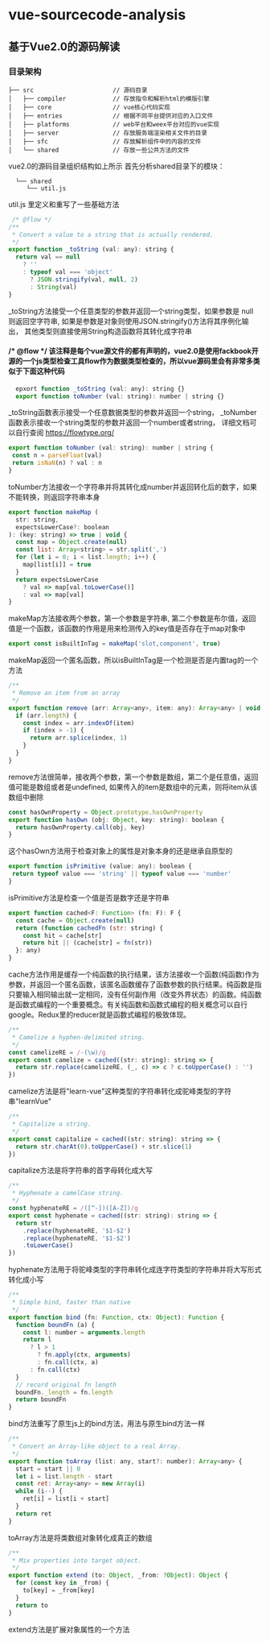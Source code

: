 # vue-sourcecode-analysis
## 基于Vue2.0的源码解读

### 目录架构
```
├── src                      // 源码目录
│   ├── compiler             // 存放指令和解析html的模版引擎
│   ├── core                 // vue核心代码实现
│   ├── entries              // 根据不同平台提供对应的入口文件
│   ├── platforms            // web平台和weex平台对应的vue实现 
│   ├── server               // 存放服务端渲染相关文件的目录
│   ├── sfc                  // 存放解析组件中的内容的文件
│   └── shared               // 存放一些公共方法的文件
```

vue2.0的源码目录组织结构如上所示
首先分析shared目录下的模块：
```
  └── shared
     └── util.js
```
util.js 里定义和重写了一些基础方法
```js
 /* @flow */
/**
 * Convert a value to a string that is actually rendered.
 */
export function _toString (val: any): string {
  return val == null
    ? ''
    : typeof val === 'object'
      ? JSON.stringify(val, null, 2)
      : String(val)
}
```
 _toString方法接受一个任意类型的参数并返回一个string类型，如果参数是 null 则返回空字符串, 如果是参数是对象则使用JSON.stringify()方法将其序例化输出，
 其他类型则直接使用String构造函数将其转化成字符串
####  /* @flow */ 该注释是每个vue源文件的都有声明的，vue2.0是使用fackbook开源的一个js类型检查工具flow作为数据类型检查的，所以vue源码里会有非常多类似于下面这种代码
```js
  epxort function _toString (val: any): string {}
  export function toNumber (val: string): number | string {}
```
 _toString函数表示接受一个任意数据类型的参数并返回一个string，  _toNumber函数表示接收一个string类型的参数并返回一个number或者string，
 详细文档可以自行查阅 https://flowtype.org/
 ```js
export function toNumber (val: string): number | string {
  const n = parseFloat(val)
  return isNaN(n) ? val : n
}
```
toNumber方法接收一个字符串并将其转化成number并返回转化后的数字，如果不能转换，则返回字符串本身

```js
export function makeMap (
  str: string,
  expectsLowerCase?: boolean
): (key: string) => true | void {
  const map = Object.create(null)
  const list: Array<string> = str.split(',')
  for (let i = 0; i < list.length; i++) {
    map[list[i]] = true
  }
  return expectsLowerCase
    ? val => map[val.toLowerCase()]
    : val => map[val]
}
```
makeMap方法接收两个参数，第一个参数是字符串, 第二个参数是布尔值，返回值是一个函数，该函数的作用是用来检测传入的key值是否存在于map对象中

```js
export const isBuiltInTag = makeMap('slot,component', true)
```
makeMap返回一个匿名函数，所以isBuiltInTag是一个检测是否是内置tag的一个方法

```js
/**
 * Remove an item from an array
 */
export function remove (arr: Array<any>, item: any): Array<any> | void {
  if (arr.length) {
    const index = arr.indexOf(item)
    if (index > -1) {
      return arr.splice(index, 1)
    }
  }
}
```
remove方法很简单，接收两个参数，第一个参数是数组，第二个是任意值，返回值可能是数组或者是undefined, 如果传入的item是数组中的元素，则将item从该数组中删除

```js
const hasOwnProperty = Object.prototype.hasOwnProperty
export function hasOwn (obj: Object, key: string): boolean {
  return hasOwnProperty.call(obj, key)
}
```
 这个hasOwn方法用于检查对象上的属性是对象本身的还是继承自原型的
 
 ```js
 export function isPrimitive (value: any): boolean {
  return typeof value === 'string' || typeof value === 'number'
}
```
isPrimitive方法是检查一个值是否是数字还是字符串

```js
export function cached<F: Function> (fn: F): F {
  const cache = Object.create(null)
  return (function cachedFn (str: string) {
    const hit = cache[str]
    return hit || (cache[str] = fn(str))
  }: any)
}
```
cache方法作用是缓存一个纯函数的执行结果，该方法接收一个函数(纯函数)作为参数，并返回一个匿名函数，该匿名函数缓存了函数参数的执行结果。纯函数是指只要输入相同输出就一定相同，没有任何副作用（改变外界状态）的函数。纯函数是函数式编程的一个重要概念。有关纯函数和函数式编程的相关概念可以自行google。Redux里的reducer就是函数式编程的极致体现。

```js
/**
 * Camelize a hyphen-delimited string.
 */
const camelizeRE = /-(\w)/g
export const camelize = cached((str: string): string => {
  return str.replace(camelizeRE, (_, c) => c ? c.toUpperCase() : '')
})
```
camelize方法是将"learn-vue"这种类型的字符串转化成驼峰类型的字符串"learnVue"

```js
/**
 * Capitalize a string.
 */
export const capitalize = cached((str: string): string => {
  return str.charAt(0).toUpperCase() + str.slice(1)
})
```
capitalize方法是将字符串的首字母转化成大写

```js
/**
 * Hyphenate a camelCase string.
 */
const hyphenateRE = /([^-])([A-Z])/g
export const hyphenate = cached((str: string): string => {
  return str
    .replace(hyphenateRE, '$1-$2')
    .replace(hyphenateRE, '$1-$2')
    .toLowerCase()
})
```
hyphenate方法用于将驼峰类型的字符串转化成连字符类型的字符串并将大写形式转化成小写

```js
/**
 * Simple bind, faster than native
 */
export function bind (fn: Function, ctx: Object): Function {
  function boundFn (a) {
    const l: number = arguments.length
    return l
      ? l > 1
        ? fn.apply(ctx, arguments)
        : fn.call(ctx, a)
      : fn.call(ctx)
  }
  // record original fn length
  boundFn._length = fn.length
  return boundFn
}
```
bind方法重写了原生js上的bind方法，用法与原生bind方法一样

```js
/**
 * Convert an Array-like object to a real Array.
 */
export function toArray (list: any, start?: number): Array<any> {
  start = start || 0
  let i = list.length - start
  const ret: Array<any> = new Array(i)
  while (i--) {
    ret[i] = list[i + start]
  }
  return ret
}
```
toArray方法是将类数组对象转化成真正的数组

```js
/**
 * Mix properties into target object.
 */
export function extend (to: Object, _from: ?Object): Object {
  for (const key in _from) {
    to[key] = _from[key]
  }
  return to
}
```
extend方法是扩展对象属性的一个方法
